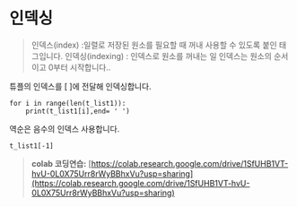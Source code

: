 # 인덱싱

> 인덱스(index) :일렬로 저장된 원소를 필요할 때 꺼내 사용할 수 있도록 붙인 태그입니다.
> 인덱싱(indexing) : 인덱스로 원소를 꺼내는 일
> 인덱스는 원소의 순서이고 0부터 시작합니다..

튜플의 인덱스를 [ ]에 전달해 인덱싱합니다.
```
for i in range(len(t_list1)):
    print(t_list1[i],end= ' ')
```  

역순은 음수의 인덱스 사용합니다.

```
t_list1[-1]
```


> **colab 코딩연습:** [https://colab.research.google.com/drive/1SfUHB1VT-hvU-0L0X75Urr8rWyBBhxVu?usp=sharing](https://colab.research.google.com/drive/1SfUHB1VT-hvU-0L0X75Urr8rWyBBhxVu?usp=sharing) 

